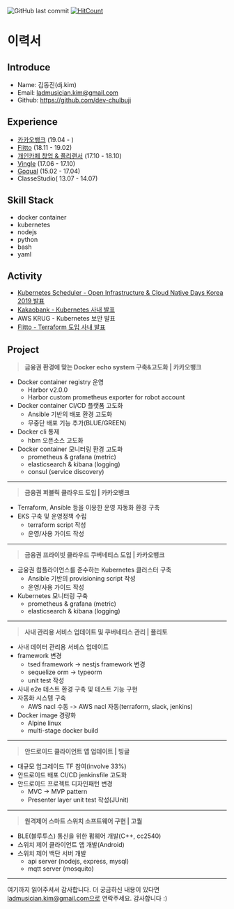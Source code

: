![GitHub last commit](https://img.shields.io/github/last-commit/dev-chulbuji/resume.svg)
[![HitCount](http://hits.dwyl.com/dev-chulbuji/resume.svg)](http://hits.dwyl.com/dev-chulbuji/resume)

# 이력서

## Introduce
- Name: 김동진(dj.kim)
- Email: ladmusician.kim@gmail.com
- Github: https://github.com/dev-chulbuji

## Experience
- [카카오뱅크](https://www.kakaobank.com/) (19.04 - )
- [Flitto](https://www.flitto.com/) (18.11 - 19.02)
- [개인카페 창업 & 플리랜서](https://www.instagram.com/__zipdri/) (17.10 - 18.10)
- [Vingle](https://vingle.com) (17.06 - 17.10)
- [Goqual](https://www.goqual.com/) (15.02 - 17.04)
- ClasseStudio( 13.07 - 14.07)

## Skill Stack
- docker container
- kubernetes
- nodejs
- python
- bash
- yaml

## Activity
- [Kubernetes Scheduler - Open Infrastructure & Cloud Native Days Korea 2019 발표](https://drive.google.com/file/d/1bqkUrXOEUvNZxf0iXghlPZ5DSJhRZ85t/view?usp=sharing)
- [Kakaobank - Kubernetes 사내 발표](https://docs.google.com/presentation/d/1kOCsAngKGZpHvFVeS227cXsfFfPVlNWdtjaq5S1NDsg/edit#slide=id.g51229b7dc5_2_967)
- AWS KRUG - Kubernetes 보안 발표
- [Flitto - Terraform 도입 사내 발표](https://docs.google.com/presentation/d/1VZvGsXjXc2EcJL6P_j0jUiUqF55HLvLwGNzLG00DIOw/edit?usp=sharing)

## Project
>**금융권 환경에 맞는 Docker echo system 구축&고도화 | 카카오뱅크**
- Docker container registry 운영
  - Harbor v2.0.0
  - Harbor custom prometheus exporter for robot account
- Docker container CI/CD 플랫폼 고도화
  - Ansible 기반의 배포 환경 고도화
  - 무중단 배포 기능 추가(BLUE/GREEN)
- Docker cli 통제
  - hbm 오픈소스 고도화
- Docker container 모니터링 환경 고도화
  - prometheus & grafana (metric)
  - elasticsearch & kibana (logging)
  - consul (service discovery)
---
>**금융권 퍼블릭 클라우드 도입 | 카카오뱅크**
- Terraform, Ansible 등을 이용한 운영 자동화 환경 구축
- EKS 구축 및 운영정책 수립
  - terraform script 작성
  - 운영/사용 가이드 작성
---
>**금융권 프라이빗 클라우드 쿠버네티스 도입 | 카카오뱅크**
- 금융권 컴플라이언스를 준수하는 Kubernetes 클러스터 구축
  - Ansible 기반의 provisioning script 작성
  - 운영/사용 가이드 작성
- Kubernetes 모니터링 구축
  - prometheus & grafana (metric)
  - elasticsearch & kibana (logging)
---
>**사내 관리용 서비스 업데이트 및 쿠버네티스 관리 | 플리토**
- 사내 데이터 관리용 서비스 업데이트
- framework 변경
  - tsed framework -> nestjs framework 변경
  - sequelize orm -> typeorm
  - unit test 작성
- 사내 e2e 테스트 환경 구축 및 테스트 기능 구현
- 자동화 시스템 구축
  - AWS nacl 수동 -> AWS nacl 자동(terraform, slack, jenkins)
- Docker image 경량화
  - Alpine linux
  - multi-stage docker build
---
>**안드로이드 클라이언트 앱 업데이트 | 빙글**
- 대규모 업그레이드 TF 참여(involve 33%)
- 안드로이드 배포 CI/CD jenkinsfile 고도화
- 안드로이드 프로젝트 디자인패턴 변경
  - MVC -> MVP pattern
  - Presenter layer unit test 작성(JUnit)
---
>**원격제어 스마트 스위치 소프트웨어 구현 | 고퀄**
- BLE(블루투스) 통신을 위한 펌웨어 개발(C++, cc2540)
- 스위치 제어 클라이언트 앱 개발(Android)
- 스위치 제어 백단 서버 개발
  - api server (nodejs, express, mysql)
  - mqtt server (mosquito)


---
여기까지 읽어주셔서 감사합니다. 더 궁금하신 내용이 있다면 ladmusician.kim@gmail.com으로 연락주세요.
감사합니다 :)